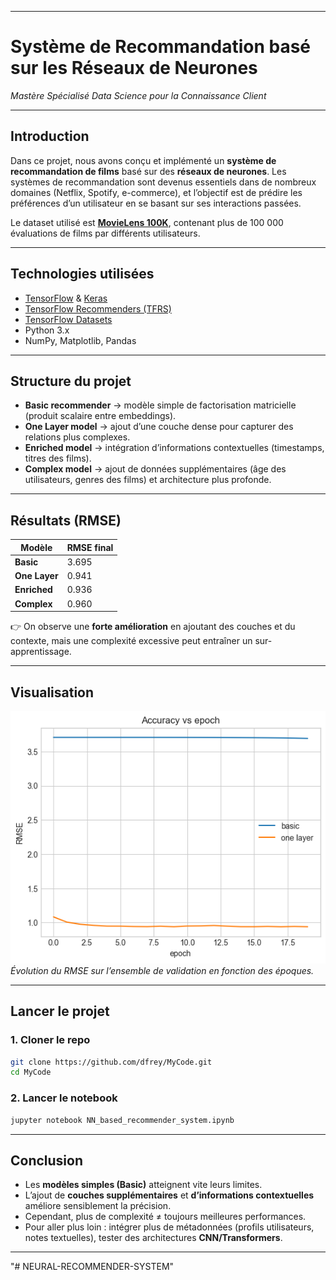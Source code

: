 

---

# Système de Recommandation basé sur les Réseaux de Neurones




*Mastère Spécialisé Data Science pour la Connaissance Client*

---

## Introduction

Dans ce projet, nous avons conçu et implémenté un **système de recommandation de films** basé sur des **réseaux de neurones**.
Les systèmes de recommandation sont devenus essentiels dans de nombreux domaines (Netflix, Spotify, e-commerce), et l’objectif est de prédire les préférences d’un utilisateur en se basant sur ses interactions passées.

Le dataset utilisé est **[MovieLens 100K](https://grouplens.org/datasets/movielens/100k/)**, contenant plus de 100 000 évaluations de films par différents utilisateurs.

---

## Technologies utilisées

* [TensorFlow](https://www.tensorflow.org/) & [Keras](https://keras.io/)
* [TensorFlow Recommenders (TFRS)](https://www.tensorflow.org/recommenders)
* [TensorFlow Datasets](https://www.tensorflow.org/datasets)
* Python 3.x
* NumPy, Matplotlib, Pandas

---

## Structure du projet

* **Basic recommender** → modèle simple de factorisation matricielle (produit scalaire entre embeddings).
* **One Layer model** → ajout d’une couche dense pour capturer des relations plus complexes.
* **Enriched model** → intégration d’informations contextuelles (timestamps, titres des films).
* **Complex model** → ajout de données supplémentaires (âge des utilisateurs, genres des films) et architecture plus profonde.

---

## Résultats (RMSE)

| Modèle        | RMSE final |
| ------------- | ---------- |
| **Basic**     | 3.695      |
| **One Layer** | 0.941      |
| **Enriched**  | 0.936      |
| **Complex**   | 0.960      |

👉 On observe une **forte amélioration** en ajoutant des couches et du contexte, mais une complexité excessive peut entraîner un sur-apprentissage.

---

## Visualisation

![Courbes d’entraînement](./Accuracy_vs_epoch.png)
*Évolution du RMSE sur l’ensemble de validation en fonction des époques.*

---

##  Lancer le projet

### 1. Cloner le repo

```bash
git clone https://github.com/dfrey/MyCode.git
cd MyCode
```

### 2. Lancer le notebook

```bash
jupyter notebook NN_based_recommender_system.ipynb
```

---

## Conclusion

* Les **modèles simples (Basic)** atteignent vite leurs limites.
* L’ajout de **couches supplémentaires** et **d’informations contextuelles** améliore sensiblement la précision.
* Cependant, plus de complexité ≠ toujours meilleures performances.
* Pour aller plus loin : intégrer plus de métadonnées (profils utilisateurs, notes textuelles), tester des architectures **CNN/Transformers**.

---


"# NEURAL-RECOMMENDER-SYSTEM" 
